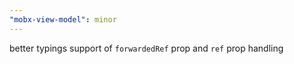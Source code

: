 ```yaml
---
"mobx-view-model": minor
---
```


better typings support of `forwardedRef` prop and `ref` prop handling
